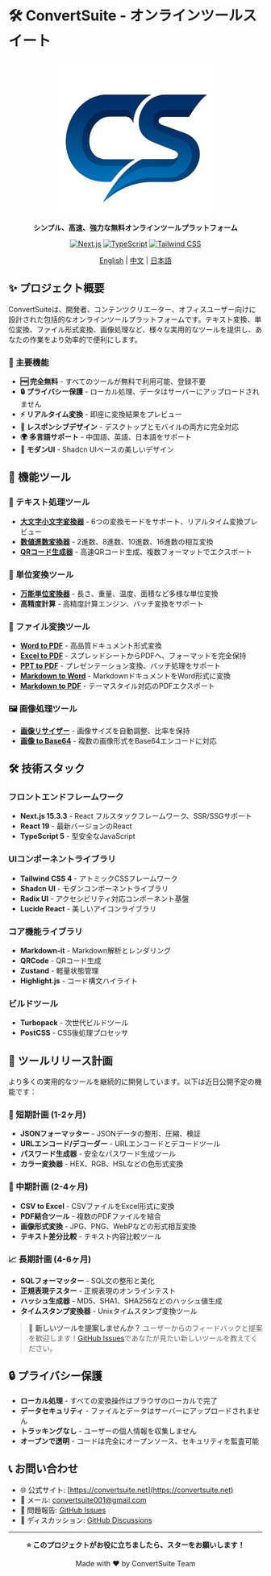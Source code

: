 # 🛠️ ConvertSuite - オンラインツールスイート

<div align="center">

![ConvertSuite Logo](public/icon.png)

**シンプル、高速、強力な無料オンラインツールプラットフォーム**

[![Next.js](https://img.shields.io/badge/Next.js-15.3.3-black?style=for-the-badge&logo=next.js)](https://nextjs.org/)
[![TypeScript](https://img.shields.io/badge/TypeScript-5.0-blue?style=for-the-badge&logo=typescript)](https://www.typescriptlang.org/)
[![Tailwind CSS](https://img.shields.io/badge/Tailwind-4.0-38bdf8?style=for-the-badge&logo=tailwindcss)](https://tailwindcss.com/)

[English](README.md) | [中文](README.zh.md) | [日本語](README.ja.md)

</div>

## ✨ プロジェクト概要

ConvertSuiteは、開発者、コンテンツクリエーター、オフィスユーザー向けに設計された包括的なオンラインツールプラットフォームです。テキスト変換、単位変換、ファイル形式変換、画像処理など、様々な実用的なツールを提供し、あなたの作業をより効率的で便利にします。

### 🎯 主要機能

- **🆓 完全無料** - すべてのツールが無料で利用可能、登録不要
- **🔒 プライバシー保護** - ローカル処理、データはサーバーにアップロードされません
- **⚡ リアルタイム変換** - 即座に変換結果をプレビュー
- **📱 レスポンシブデザイン** - デスクトップとモバイルの両方に完全対応
- **🌍 多言語サポート** - 中国語、英語、日本語をサポート
- **🎨 モダンUI** - Shadcn UIベースの美しいデザイン

## 🔧 機能ツール

### 📝 テキスト処理ツール

- **[大文字小文字変換器](https://convertsuite.net/case-converter)** - 6つの変換モードをサポート、リアルタイム変換プレビュー
- **[数値進数変換器](https://convertsuite.net/number-base-converter)** - 2進数、8進数、10進数、16進数の相互変換
- **[QRコード生成器](https://convertsuite.net/qr-code-generator)** - 高速QRコード生成、複数フォーマットでエクスポート

### 📐 単位変換ツール

- **[万能単位変換器](https://convertsuite.net/unit-converter)** - 長さ、重量、温度、面積など多様な単位変換
- **高精度計算** - 高精度計算エンジン、バッチ変換をサポート

### 📄 ファイル変換ツール

- **[Word to PDF](https://convertsuite.net/word-to-pdf)** - 高品質ドキュメント形式変換
- **[Excel to PDF](https://convertsuite.net/excel-to-pdf)** - スプレッドシートからPDFへ、フォーマットを完全保持
- **[PPT to PDF](https://convertsuite.net/ppt-to-pdf)** - プレゼンテーション変換、バッチ処理をサポート
- **[Markdown to Word](https://convertsuite.net/markdown-to-word)** - MarkdownドキュメントをWord形式に変換
- **[Markdown to PDF](https://convertsuite.net/markdown-to-pdf)** - テーマスタイル対応のPDFエクスポート

### 🖼️ 画像処理ツール

- **[画像リサイザー](https://convertsuite.net/image-resizer)** - 画像サイズを自動調整、比率を保持
- **[画像 to Base64](https://convertsuite.net/image-to-base64)** - 複数の画像形式をBase64エンコードに対応

## 🛠️ 技術スタック

### フロントエンドフレームワーク

- **Next.js 15.3.3** - React フルスタックフレームワーク、SSR/SSGサポート
- **React 19** - 最新バージョンのReact
- **TypeScript 5** - 型安全なJavaScript

### UIコンポーネントライブラリ

- **Tailwind CSS 4** - アトミックCSSフレームワーク
- **Shadcn UI** - モダンコンポーネントライブラリ
- **Radix UI** - アクセシビリティ対応コンポーネント基盤
- **Lucide React** - 美しいアイコンライブラリ

### コア機能ライブラリ

- **Markdown-it** - Markdown解析とレンダリング
- **QRCode** - QRコード生成
- **Zustand** - 軽量状態管理
- **Highlight.js** - コード構文ハイライト

### ビルドツール

- **Turbopack** - 次世代ビルドツール
- **PostCSS** - CSS後処理プロセッサ

## 🚀 ツールリリース計画

より多くの実用的なツールを継続的に開発しています。以下は近日公開予定の機能です：

### 📅 短期計画 (1-2ヶ月)

- **JSONフォーマッター** - JSONデータの整形、圧縮、検証
- **URLエンコード/デコーダー** - URLエンコードとデコードツール
- **パスワード生成器** - 安全なパスワード生成ツール
- **カラー変換器** - HEX、RGB、HSLなどの色形式変換

### 🔮 中期計画 (2-4ヶ月)

- **CSV to Excel** - CSVファイルをExcel形式に変換
- **PDF結合ツール** - 複数のPDFファイルを結合
- **画像形式変換** - JPG、PNG、WebPなどの形式相互変換
- **テキスト差分比較** - テキスト内容比較ツール

### 📈 長期計画 (4-6ヶ月)

- **SQLフォーマッター** - SQL文の整形と美化
- **正規表現テスター** - 正規表現のオンラインテスト
- **ハッシュ生成器** - MD5、SHA1、SHA256などのハッシュ値生成
- **タイムスタンプ変換器** - Unixタイムスタンプ変換ツール

> 📢 **新しいツールを提案しませんか？** ユーザーからのフィードバックと提案を歓迎します！[GitHub Issues](https://github.com/your-username/convertsuite/issues)であなたが見たい新しいツールを教えてください。

## 🔒 プライバシー保護

- **ローカル処理** - すべての変換操作はブラウザのローカルで完了
- **データセキュリティ** - ファイルとデータはサーバーにアップロードされません
- **トラッキングなし** - ユーザーの個人情報を収集しません
- **オープンで透明** - コードは完全にオープンソース、セキュリティを監査可能

## 📞 お問い合わせ

- 🌐 公式サイト: [https://convertsuite.net](https://convertsuite.net)
- 📧 メール: convertsuite001@gmail.com
- 🐛 問題報告: [GitHub Issues](https://github.com/your-username/convertsuite/issues)
- 💬 ディスカッション: [GitHub Discussions](https://github.com/your-username/convertsuite/discussions)

---

<div align="center">

**⭐ このプロジェクトがお役に立ちましたら、スターをお願いします！**

Made with ❤️ by ConvertSuite Team

</div>

